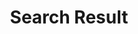 ---
title: "Search Result"
description: "this is meta description"
layout: "search"
draft: false
hidden: true
---